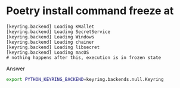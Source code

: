 # Poetry install command freeze at

```
[keyring.backend] Loading KWallet
[keyring.backend] Loading SecretService
[keyring.backend] Loading Windows
[keyring.backend] Loading chainer
[keyring.backend] Loading libsecret
[keyring.backend] Loading macOS
# nothing happens after this, execution is in frozen state
```

Answer
```bash
export PYTHON_KEYRING_BACKEND=keyring.backends.null.Keyring
```

